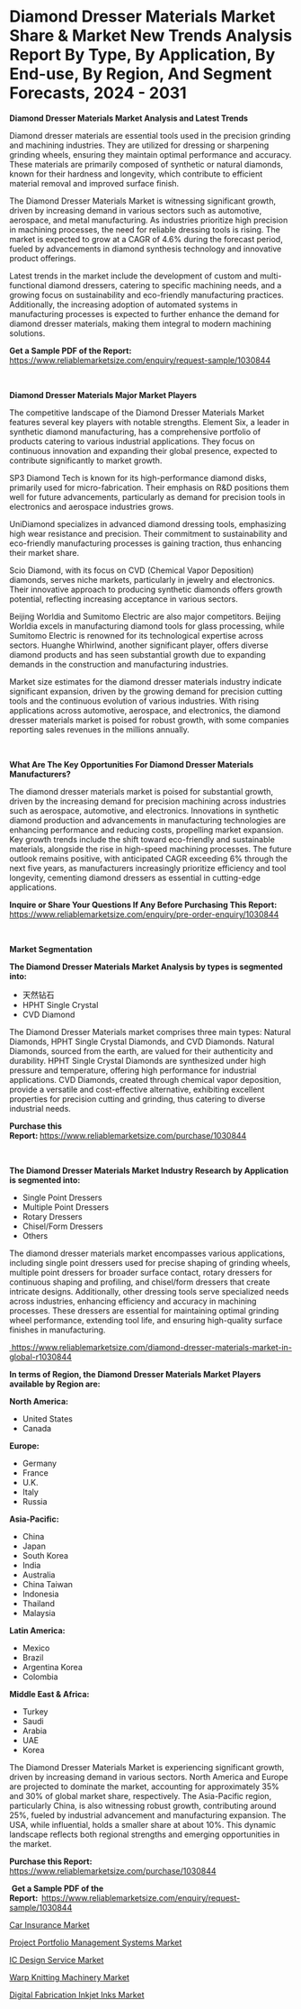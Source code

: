 <p><h1>Diamond Dresser Materials Market Share & Market New Trends Analysis Report By Type, By Application, By End-use, By Region, And Segment Forecasts, 2024 - 2031</h1></p><p><strong>Diamond Dresser Materials Market Analysis and Latest Trends</strong></p>
<p><p>Diamond dresser materials are essential tools used in the precision grinding and machining industries. They are utilized for dressing or sharpening grinding wheels, ensuring they maintain optimal performance and accuracy. These materials are primarily composed of synthetic or natural diamonds, known for their hardness and longevity, which contribute to efficient material removal and improved surface finish.</p><p>The Diamond Dresser Materials Market is witnessing significant growth, driven by increasing demand in various sectors such as automotive, aerospace, and metal manufacturing. As industries prioritize high precision in machining processes, the need for reliable dressing tools is rising. The market is expected to grow at a CAGR of 4.6% during the forecast period, fueled by advancements in diamond synthesis technology and innovative product offerings.</p><p>Latest trends in the market include the development of custom and multi-functional diamond dressers, catering to specific machining needs, and a growing focus on sustainability and eco-friendly manufacturing practices. Additionally, the increasing adoption of automated systems in manufacturing processes is expected to further enhance the demand for diamond dresser materials, making them integral to modern machining solutions.</p></p>
<p><strong>Get a Sample PDF of the Report:&nbsp;</strong> <a href="https://www.reliablemarketsize.com/enquiry/request-sample/1030844?utm_campaign=1167&utm_medium=2&utm_source=Github&utm_content=ia&utm_term=03122024&utm_id=diamond-dresser-materials">https://www.reliablemarketsize.com/enquiry/request-sample/1030844</a></p>
<p>&nbsp;</p>
<p><strong>Diamond Dresser Materials Major Market Players</strong></p>
<p><p>The competitive landscape of the Diamond Dresser Materials Market features several key players with notable strengths. Element Six, a leader in synthetic diamond manufacturing, has a comprehensive portfolio of products catering to various industrial applications. They focus on continuous innovation and expanding their global presence, expected to contribute significantly to market growth.</p><p>SP3 Diamond Tech is known for its high-performance diamond disks, primarily used for micro-fabrication. Their emphasis on R&D positions them well for future advancements, particularly as demand for precision tools in electronics and aerospace industries grows.</p><p>UniDiamond specializes in advanced diamond dressing tools, emphasizing high wear resistance and precision. Their commitment to sustainability and eco-friendly manufacturing processes is gaining traction, thus enhancing their market share.</p><p>Scio Diamond, with its focus on CVD (Chemical Vapor Deposition) diamonds, serves niche markets, particularly in jewelry and electronics. Their innovative approach to producing synthetic diamonds offers growth potential, reflecting increasing acceptance in various sectors.</p><p>Beijing Worldia and Sumitomo Electric are also major competitors. Beijing Worldia excels in manufacturing diamond tools for glass processing, while Sumitomo Electric is renowned for its technological expertise across sectors. Huanghe Whirlwind, another significant player, offers diverse diamond products and has seen substantial growth due to expanding demands in the construction and manufacturing industries.</p><p>Market size estimates for the diamond dresser materials industry indicate significant expansion, driven by the growing demand for precision cutting tools and the continuous evolution of various industries. With rising applications across automotive, aerospace, and electronics, the diamond dresser materials market is poised for robust growth, with some companies reporting sales revenues in the millions annually.</p></p>
<p>&nbsp;</p>
<p><strong>What Are The Key Opportunities For Diamond Dresser Materials Manufacturers?</strong></p>
<p><p>The diamond dresser materials market is poised for substantial growth, driven by the increasing demand for precision machining across industries such as aerospace, automotive, and electronics. Innovations in synthetic diamond production and advancements in manufacturing technologies are enhancing performance and reducing costs, propelling market expansion. Key growth trends include the shift toward eco-friendly and sustainable materials, alongside the rise in high-speed machining processes. The future outlook remains positive, with anticipated CAGR exceeding 6% through the next five years, as manufacturers increasingly prioritize efficiency and tool longevity, cementing diamond dressers as essential in cutting-edge applications.</p></p>
<p><strong>Inquire or Share Your Questions If Any Before Purchasing This Report:</strong> <a href="https://www.reliablemarketsize.com/enquiry/pre-order-enquiry/1030844?utm_campaign=1167&utm_medium=2&utm_source=Github&utm_content=ia&utm_term=03122024&utm_id=diamond-dresser-materials">https://www.reliablemarketsize.com/enquiry/pre-order-enquiry/1030844</a></p>
<p>&nbsp;</p>
<p><strong>Market Segmentation</strong></p>
<p><strong>The Diamond Dresser Materials Market Analysis by types is segmented into:</strong></p>
<p><ul><li>天然钻石</li><li>HPHT Single Crystal</li><li>CVD Diamond</li></ul></p>
<p><p>The Diamond Dresser Materials market comprises three main types: Natural Diamonds, HPHT Single Crystal Diamonds, and CVD Diamonds. Natural Diamonds, sourced from the earth, are valued for their authenticity and durability. HPHT Single Crystal Diamonds are synthesized under high pressure and temperature, offering high performance for industrial applications. CVD Diamonds, created through chemical vapor deposition, provide a versatile and cost-effective alternative, exhibiting excellent properties for precision cutting and grinding, thus catering to diverse industrial needs.</p></p>
<p><strong>Purchase this Report:&nbsp;</strong><a href="https://www.reliablemarketsize.com/purchase/1030844?utm_campaign=1167&utm_medium=2&utm_source=Github&utm_content=ia&utm_term=03122024&utm_id=diamond-dresser-materials">https://www.reliablemarketsize.com/purchase/1030844</a></p>
<p>&nbsp;</p>
<p><strong>The Diamond Dresser Materials Market Industry Research by Application is segmented into:</strong></p>
<p><ul><li>Single Point Dressers</li><li>Multiple Point Dressers</li><li>Rotary Dressers</li><li>Chisel/Form Dressers</li><li>Others</li></ul></p>
<p><p>The diamond dresser materials market encompasses various applications, including single point dressers used for precise shaping of grinding wheels, multiple point dressers for broader surface contact, rotary dressers for continuous shaping and profiling, and chisel/form dressers that create intricate designs. Additionally, other dressing tools serve specialized needs across industries, enhancing efficiency and accuracy in machining processes. These dressers are essential for maintaining optimal grinding wheel performance, extending tool life, and ensuring high-quality surface finishes in manufacturing.</p></p>
<p><a href="https://www.reliablemarketsize.com/diamond-dresser-materials-market-in-global-r1030844?utm_campaign=1167&utm_medium=2&utm_source=Github&utm_content=ia&utm_term=03122024&utm_id=diamond-dresser-materials">&nbsp;https://www.reliablemarketsize.com/diamond-dresser-materials-market-in-global-r1030844</a></p>
<p><strong>In terms of Region, the Diamond Dresser Materials Market Players available by Region are:</strong></p>
<p>
    <p> <strong> North America: </strong>
        <ul>
            <li>United States</li>
            <li>Canada</li>
        </ul>
        </p> 
    <p> <strong> Europe: </strong>
        <ul>
            <li>Germany</li>
            <li>France</li>
            <li>U.K.</li>
            <li>Italy</li>
            <li>Russia</li>
        </ul>
        </p> 
    <p> <strong> Asia-Pacific: </strong>
        <ul>
            <li>China</li>
            <li>Japan</li>
            <li>South Korea</li>
            <li>India</li>
            <li>Australia</li>
            <li>China Taiwan</li>
            <li>Indonesia</li>
            <li>Thailand</li>
            <li>Malaysia</li>
        </ul>
        </p> 
    <p> <strong> Latin America: </strong>
        <ul>
            <li>Mexico</li>
            <li>Brazil</li>
            <li>Argentina Korea</li>
            <li>Colombia</li>
        </ul>
        </p> 
    <p> <strong> Middle East & Africa: </strong>
        <ul>
            <li>Turkey</li>
            <li>Saudi</li>
            <li>Arabia</li>
            <li>UAE</li>
            <li>Korea</li>
        </ul>
    </p>
    </p>
<p><p>The Diamond Dresser Materials Market is experiencing significant growth, driven by increasing demand in various sectors. North America and Europe are projected to dominate the market, accounting for approximately 35% and 30% of global market share, respectively. The Asia-Pacific region, particularly China, is also witnessing robust growth, contributing around 25%, fueled by industrial advancement and manufacturing expansion. The USA, while influential, holds a smaller share at about 10%. This dynamic landscape reflects both regional strengths and emerging opportunities in the market.</p></p>
<p><strong>Purchase this Report: </strong><a href="https://www.reliablemarketsize.com/purchase/1030844?utm_campaign=1167&utm_medium=2&utm_source=Github&utm_content=ia&utm_term=03122024&utm_id=diamond-dresser-materials">https://www.reliablemarketsize.com/purchase/1030844</a></p>
<p>&nbsp;<strong>Get a Sample PDF of the Report:&nbsp;&nbsp;</strong><a href="https://www.reliablemarketsize.com/enquiry/request-sample/1030844?utm_campaign=1167&utm_medium=2&utm_source=Github&utm_content=ia&utm_term=03122024&utm_id=diamond-dresser-materials">https://www.reliablemarketsize.com/enquiry/request-sample/1030844</a></p>
<p><strong></strong></p>
<p><p><a href="https://www.linkedin.com/pulse/car-insurance-market-revenue-demand-forecast-92-cagr-from-2024-hhbwe?utm_campaign=1167&utm_medium=2&utm_source=Github&utm_content=ia&utm_term=03122024&utm_id=diamond-dresser-materials">Car Insurance Market</a></p><p><a href="https://issuu.com/reportprime-2/docs/project-portfolio-management-systems-market-size-2?utm_campaign=1167&utm_medium=2&utm_source=Github&utm_content=ia&utm_term=03122024&utm_id=diamond-dresser-materials">Project Portfolio Management Systems Market</a></p><p><a href="https://www.linkedin.com/pulse/understanding-ic-design-service-market-key-insights-projected-jzlge?utm_campaign=1167&utm_medium=2&utm_source=Github&utm_content=ia&utm_term=03122024&utm_id=diamond-dresser-materials">IC Design Service Market</a></p><p><a href="https://github.com/kimberjam0i/Market-Research-Report-List-1/blob/main/warp-knitting-machinery-market.md?utm_campaign=1167&utm_medium=2&utm_source=Github&utm_content=ia&utm_term=03122024&utm_id=diamond-dresser-materials">Warp Knitting Machinery Market</a></p><p><a href="https://github.com/ElviraLeka1962/Market-Research-Report-List-1/blob/main/digital-fabrication-inkjet-inks-market.md?utm_campaign=1167&utm_medium=2&utm_source=Github&utm_content=ia&utm_term=03122024&utm_id=diamond-dresser-materials">Digital Fabrication Inkjet Inks Market</a></p></p>